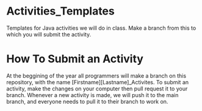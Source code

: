 # Activities_Templates
Templates for Java activities we will do in class. Make a branch from this to which you will submit the activity.

# How To Submit an Activity
At the beggining of the year all programmers will make a branch on this repository, with the name [Firstname][Lastname]\_Activites.
To submit an activity, make the changes on your computer then pull request it to your branch.
Whenever a new activity is made, we will push it to the main branch, and everyone needs to pull it to their branch to work on.
